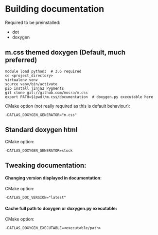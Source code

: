 # Building documentation

Required to be preinstalled:
- dot
- doxygen

##  m.css themed doxygen (Default, much preferred)

    module load python3  # 3.6 required
    cd <project_directory>
    virtualenv venv
    source venv/bin/activate
    pip install jinja2 Pygments
    git clone git://github.com/mosra/m.css
    export PATH=$(pwd)/m.css/documentation  # doxygen.py executable here

CMake option (not really required as this is default behaviour):

    -DATLAS_DOXYGEN_GENERATOR="m.css"

## Standard doxygen html

CMake option:

    -DATLAS_DOXYGEN_GENERATOR=stock

## Tweaking documentation:

#### Changing version displayed in documentation:

CMake option:

    -DATLAS_DOC_VERSION="latest"

#### Cache full path to doxygen or doxygen.py executable:

CMake option:

    -DATLAS_DOXYGEN_EXECUTABLE=<executable/path>

